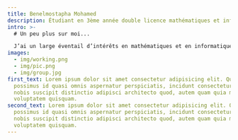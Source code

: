 ```yaml
---
title: Benelmostapha Mohamed
description: Étudiant en 3ème année double licence mathématiques et informatique à l'Université Paris Cité.
intro: >-
  # Un peu plus sur moi...

  J’ai un large éventail d’intérêts en mathématiques et en informatique. Actuellement, j’explore le monde de la cryptographie et de la sécurité informatique. J’ai touché au machine learning, aux compétitions Codeforces, aux réseaux neuronaux convolutionnels et au développement web. J’aime apprendre continuellement de nouvelles choses et me lancer des défis pour repousser mes limites.
images:
  - img/working.png
  - img/pic.png
  - img/group.jpg
first_text: Lorem ipsum dolor sit amet consectetur adipisicing elit. Quos
  possimus id quasi omnis aspernatur perspiciatis, incidunt consectetur facilis,
  nobis suscipit distinctio adipisci architecto quod, autem quam quia minus
  voluptatem quisquam.
second_text: Lorem ipsum dolor sit amet consectetur adipisicing elit. Quos
  possimus id quasi omnis aspernatur perspiciatis, incidunt consectetur facilis,
  nobis suscipit distinctio adipisci architecto quod, autem quam quia minus
  voluptatem quisquam.
---
```

